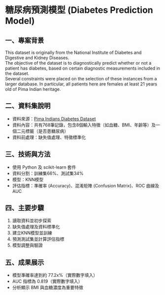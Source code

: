 # 糖尿病預測模型 (Diabetes Prediction Model)

## 一、專案背景

This dataset is originally from the National Institute of Diabetes and Digestive and Kidney Diseases.  
The objective of the dataset is to diagnostically predict whether or not a patient has diabetes, based on certain diagnostic measurements included in the dataset.  
Several constraints were placed on the selection of these instances from a larger database. In particular, all patients here are females at least 21 years old of Pima Indian heritage.  

## 二、資料集說明

- 資料來源：[Pima Indians Diabetes Dataset](https://www.kaggle.com/datasets/uciml/pima-indians-diabetes-database/data)  
- 資料內容：共有768筆記錄，包含8個輸入特徵（如血糖、BMI、年齡等）及一個二元標籤（是否患糖尿病）  
- 資料前處理：缺失值處理、特徵標準化

## 三、技術與方法

- 使用 Python 及 scikit-learn 套件  
- 資料分割：訓練集66%、測試集34% 
- 模型：KNN模型  
- 評估指標：準確率 (Accuracy)、混淆矩陣 (Confusion Matrix)、ROC 曲線及 AUC

## 四、主要步驟

1. 讀取資料並初步探索  
2. 缺失值處理及資料標準化  
3. 建立KNN模型並訓練  
4. 預測測試集並計算評估指標  
5. 模型調整與驗證

## 五、成果展示

- 模型準確率達到約 77.2x%（實際數字填入）  
- AUC 指標為 0.819（實際數字填入）  
- 分析顯示 BMI 與血糖濃度為重要特徵
